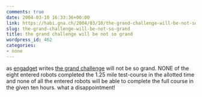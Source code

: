 ```yaml
---
comments: true
date: 2004-03-10 16:33:36+00:00
link: https://habi.gna.ch/2004/03/10/the-grand-challenge-will-be-not-so-grand/
slug: the-grand-challenge-will-be-not-so-grand
title: the grand challenge will be not so grand
wordpress_id: 462
categories:
- none
---
```


as [engadget](http://www.engadget.com/entry/5574815369303348/) writes [the grand challenge](https://habi.gna.ch/blog/archives/000242.html) will not be so grand. 
NONE of the eight entered robots completed the 1.25 mile test-course in the allotted time and none of all the entered robots will be able to complete the full course in the given ten hours.
what a disappointment!
